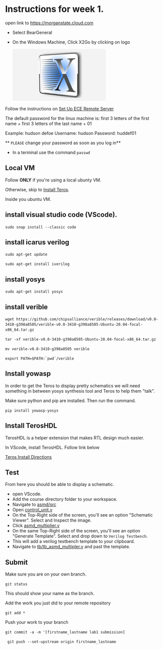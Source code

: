 # Instructions for week 1.

open link to https://morganstate.cloud.com

- Select BearGeneral
- On the Windows Machine, Click X2Go by clicking on logo

     ![x2go](x2go.jpeg)


Follow the instructions on [Set Up ECE Remote Server](<Setting up X2Go for your account for Hannah .docx>)


The default password for the linux machine is: first 3 letters of the first name + first 3 letters of the last name + 01

Example: hudson defoe
Username: hudson
Password: huddef01


** ``PLEASE`` change your password as soon as you log in**
- In a terminal use the command ``passwd``


## Local VM

Follow **ONLY**  if you're using a local ubunty VM.

Otherwise, skip to [Install Teros](#Install-Teros).

Inside you ubuntu VM.

## install visual studio code (VScode).

```sudo snap install --classic code```

## install icarus verilog 

``sudo apt-get update``

``sudo apt-get install iverilog``

## install yosys

``sudo apt-get install yosys``

## install verible

```wget https://github.com/chipsalliance/verible/releases/download/v0.0-3410-g398a8505/verible-v0.0-3410-g398a8505-Ubuntu-20.04-focal-x86_64.tar.gz```

```tar -xf verible-v0.0-3410-g398a8505-Ubuntu-20.04-focal-x86_64.tar.gz ```

```mv verible-v0.0-3410-g398a8505 verible```

```export PATH=$PATH:`pwd`/verible```


## Install yowasp
In order to get the Teros to display pretty schematics we will need something in between yosys synthesis tool and Teros to help them "talk".

Make sure python and pip are installed. Then run the command.

```pip install yowasp-yosys```


## Install TerosHDL <a id='Install-Teros'></a>

TerosHDL is a helper extension that makes RTL design much easier. 

In VScode, install TerosHDL. Follow link below

[Teros Install Directions](https://terostechnology.github.io/terosHDLdoc/docs/intro)

## Test
From  here you should be able to display a schematic.

- open VScode. 
- Add the course directory folder to your workspace.
- Navigate to [asmd/src](../../asmd/src)
- Open [control_unit.v](../../asmd/src/control_unit.v)
- On the Top-Right side of the screen, you'll see an option "Schematic Viewer". Select and Inspect the image.
- Click [asmd_multiplier.v](../../asmd/src/asmd_multiplier.v)
- On the same Top-Right side of the screen, you'll see an option "Generate Template". Select and drop down to `Verilog Testbench`.
- This will add a verilog testbench template to your clipboard.
- Navigate to [tb/tb_asmd_multipler.v](../../asmd/tb/tb_asmd_multipler.v) and past the template.


## Submit

Make sure you are on your own branch.

``git status``

This should show your name as the branch.


Add the work you just did to your remote repository

``git add *``

Push your work to your branch

```git commit -a -m '[firstname_lastname lab1 submission]```

`` git push --set-upstream origin firstname_lastname`` 





